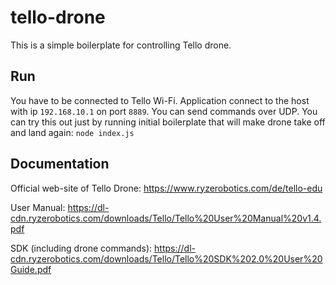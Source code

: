 # tello-drone

This is a simple boilerplate for controlling Tello drone.

## Run
You have to be connected to Tello Wi-Fi. Application connect to the host with ip `192.168.10.1` on port `8889`. You can send commands over UDP. You can try this out just by running initial boilerplate that will make drone take off and land again: `node index.js`

## Documentation

Official web-site of Tello Drone: https://www.ryzerobotics.com/de/tello-edu

User Manual: https://dl-cdn.ryzerobotics.com/downloads/Tello/Tello%20User%20Manual%20v1.4.pdf

SDK (including drone commands): https://dl-cdn.ryzerobotics.com/downloads/Tello/Tello%20SDK%202.0%20User%20Guide.pdf

